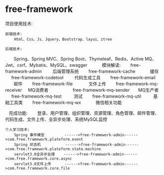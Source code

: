 # free-framework
项目使用技术:

    前端技术:
        Html、Css、Js、Jquery、Bootstrap、layui、ztree
        
    后端技术:    
        Spring、Spring MVC、Spring Boot、Thymeleaf、Redis、Active MQ、Jwt、csrf、Mybatis、MySQL、swagger
        
    模块解读:
        free-framework-admin            后端管理系统
        free-framework-cache            缓存
        free-framework-codetool         代码生成工具
        free-framework-email            邮件
        free-framework-file             文件上传
        free-framework-mq-receiver      MQ消费者            
        free-framework-mq-sender        MQ生产者
        free-framework-mq-test          测试
        free-framework-mq-util          基础工具类
        free-framework-mq-wx            微信相关功能
        
    完成功能:
        登录、用户管理、组织管理、资源管理、角色管理、邮件管理、代码生成、文件上传、全异步处理、系统MySQL监控
        
        
    个人学习技术:
        Spring 事件模型         ------>free-framework-admin------>com.free.framework.plateform.event
        Spring 状态机           ------>free-framework-admin------>com.free.framework.plateform.state.machine
        servlet3.0全异步处理    ------>free-framework-admin------>com.free.framework.core.async
        servlet3.0文件上传      ------>free-framework-admin------>com.free.framework.core.file
